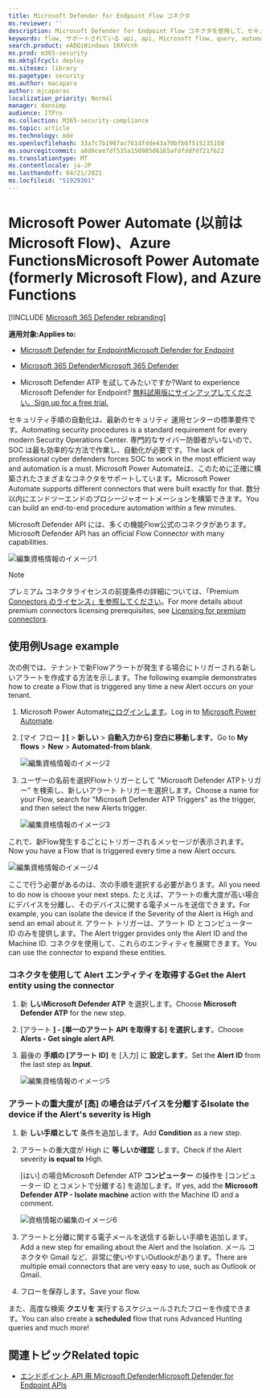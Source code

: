 ```yaml
---
title: Microsoft Defender for Endpoint Flow コネクタ
ms.reviewer: ''
description: Microsoft Defender for Endpoint Flow コネクタを使用して、セキュリティを自動化し、テナントで新しいアラートが発生するといつでもトリガーされるフローを作成します。
keywords: flow, サポートされている api, api, Microsoft flow, query, automation
search.product: eADQiWindows 10XVcnh
ms.prod: m365-security
ms.mktglfcycl: deploy
ms.sitesec: library
ms.pagetype: security
ms.author: macapara
author: mjcaparas
localization_priority: Normal
manager: dansimp
audience: ITPro
ms.collection: M365-security-compliance
ms.topic: article
ms.technology: mde
ms.openlocfilehash: 33a7c7b1907ac761dfdde43a70bfb8f515235150
ms.sourcegitcommit: a8d8cee7df535a150985d6165afdfddfdf21f622
ms.translationtype: MT
ms.contentlocale: ja-JP
ms.lasthandoff: 04/21/2021
ms.locfileid: "51929301"
---
```

# <a name="microsoft-power-automate-formerly-microsoft-flow-and-azure-functions"></a><span data-ttu-id="b22af-104">Microsoft Power Automate (以前はMicrosoft Flow)、Azure Functions</span><span class="sxs-lookup"><span data-stu-id="b22af-104">Microsoft Power Automate (formerly Microsoft Flow), and Azure Functions</span></span>

[!INCLUDE [Microsoft 365 Defender rebranding](../../includes/microsoft-defender.md)]

<span data-ttu-id="b22af-105">**適用対象:**</span><span class="sxs-lookup"><span data-stu-id="b22af-105">**Applies to:**</span></span>
- [<span data-ttu-id="b22af-106">Microsoft Defender for Endpoint</span><span class="sxs-lookup"><span data-stu-id="b22af-106">Microsoft Defender for Endpoint</span></span>](https://go.microsoft.com/fwlink/p/?linkid=2154037)
- [<span data-ttu-id="b22af-107">Microsoft 365 Defender</span><span class="sxs-lookup"><span data-stu-id="b22af-107">Microsoft 365 Defender</span></span>](https://go.microsoft.com/fwlink/?linkid=2118804)


- <span data-ttu-id="b22af-108">Microsoft Defender ATP を試してみたいですか?</span><span class="sxs-lookup"><span data-stu-id="b22af-108">Want to experience Microsoft Defender for Endpoint?</span></span> [<span data-ttu-id="b22af-109">無料試用版にサインアップしてください。</span><span class="sxs-lookup"><span data-stu-id="b22af-109">Sign up for a free trial.</span></span>](https://www.microsoft.com/microsoft-365/windows/microsoft-defender-atp?ocid=docs-wdatp-exposedapis-abovefoldlink) 

<span data-ttu-id="b22af-110">セキュリティ手順の自動化は、最新のセキュリティ 運用センターの標準要件です。</span><span class="sxs-lookup"><span data-stu-id="b22af-110">Automating security procedures is a standard requirement for every modern Security Operations Center.</span></span> <span data-ttu-id="b22af-111">専門的なサイバー防御者がいないので、SOC は最も効率的な方法で作業し、自動化が必要です。</span><span class="sxs-lookup"><span data-stu-id="b22af-111">The lack of professional cyber defenders forces SOC to work in the most efficient way and automation is a must.</span></span> <span data-ttu-id="b22af-112">Microsoft Power Automateは、このために正確に構築されたさまざまなコネクタをサポートしています。</span><span class="sxs-lookup"><span data-stu-id="b22af-112">Microsoft Power Automate supports different connectors that were built exactly for that.</span></span> <span data-ttu-id="b22af-113">数分以内にエンドツーエンドのプロシージャオートメーションを構築できます。</span><span class="sxs-lookup"><span data-stu-id="b22af-113">You can build an end-to-end procedure automation within a few minutes.</span></span>

<span data-ttu-id="b22af-114">Microsoft Defender API には、多くの機能Flow公式のコネクタがあります。</span><span class="sxs-lookup"><span data-stu-id="b22af-114">Microsoft Defender API has an official Flow Connector with many capabilities.</span></span>

![編集資格情報のイメージ1](images/api-flow-0.png)

> [!NOTE]
> <span data-ttu-id="b22af-116">プレミアム コネクタライセンスの前提条件の詳細については、「Premium [Connectors のライセンス」を参照してください](https://docs.microsoft.com/power-automate/triggers-introduction#licensing-for-premium-connectors)。</span><span class="sxs-lookup"><span data-stu-id="b22af-116">For more details about premium connectors licensing prerequisites, see [Licensing for premium connectors](https://docs.microsoft.com/power-automate/triggers-introduction#licensing-for-premium-connectors).</span></span>


## <a name="usage-example"></a><span data-ttu-id="b22af-117">使用例</span><span class="sxs-lookup"><span data-stu-id="b22af-117">Usage example</span></span>

<span data-ttu-id="b22af-118">次の例では、テナントで新Flowアラートが発生する場合にトリガーされる新しいアラートを作成する方法を示します。</span><span class="sxs-lookup"><span data-stu-id="b22af-118">The following example demonstrates how to create a Flow that is triggered any time a new Alert occurs on your tenant.</span></span>

1. <span data-ttu-id="b22af-119">Microsoft Power Automate[にログインします](https://flow.microsoft.com)。</span><span class="sxs-lookup"><span data-stu-id="b22af-119">Log in to [Microsoft Power Automate](https://flow.microsoft.com).</span></span>

2. <span data-ttu-id="b22af-120">[マイ フロー **] [**  >  **新しい**  >  **自動入力から] 空白に移動します**。</span><span class="sxs-lookup"><span data-stu-id="b22af-120">Go to **My flows** > **New** > **Automated-from blank**.</span></span>

    ![編集資格情報のイメージ2](images/api-flow-1.png)

3. <span data-ttu-id="b22af-122">ユーザーの名前を選択Flowトリガーとして "Microsoft Defender ATPトリガー" を検索し、新しいアラート トリガーを選択します。</span><span class="sxs-lookup"><span data-stu-id="b22af-122">Choose a name for your Flow, search for "Microsoft Defender ATP Triggers" as the trigger, and then select the new Alerts trigger.</span></span>

    ![編集資格情報のイメージ3](images/api-flow-2.png)

<span data-ttu-id="b22af-124">これで、新Flow発生するごとにトリガーされるメッセージが表示されます。</span><span class="sxs-lookup"><span data-stu-id="b22af-124">Now you have a Flow that is triggered every time a new Alert occurs.</span></span>

![編集資格情報のイメージ4](images/api-flow-3.png)

<span data-ttu-id="b22af-126">ここで行う必要があるのは、次の手順を選択する必要があります。</span><span class="sxs-lookup"><span data-stu-id="b22af-126">All you need to do now is choose your next steps.</span></span>
<span data-ttu-id="b22af-127">たとえば、アラートの重大度が高い場合にデバイスを分離し、そのデバイスに関する電子メールを送信できます。</span><span class="sxs-lookup"><span data-stu-id="b22af-127">For example, you can isolate the device if the Severity of the Alert is High and send an email about it.</span></span>
<span data-ttu-id="b22af-128">アラート トリガーは、アラート ID とコンピューター ID のみを提供します。</span><span class="sxs-lookup"><span data-stu-id="b22af-128">The Alert trigger provides only the Alert ID and the Machine ID.</span></span> <span data-ttu-id="b22af-129">コネクタを使用して、これらのエンティティを展開できます。</span><span class="sxs-lookup"><span data-stu-id="b22af-129">You can use the connector to expand these entities.</span></span>

### <a name="get-the-alert-entity-using-the-connector"></a><span data-ttu-id="b22af-130">コネクタを使用して Alert エンティティを取得する</span><span class="sxs-lookup"><span data-stu-id="b22af-130">Get the Alert entity using the connector</span></span>

1. <span data-ttu-id="b22af-131">新 **しいMicrosoft Defender ATP** を選択します。</span><span class="sxs-lookup"><span data-stu-id="b22af-131">Choose **Microsoft Defender ATP** for the new step.</span></span>

2. <span data-ttu-id="b22af-132">[アラート **] - [単一のアラート API を取得する] を選択します**。</span><span class="sxs-lookup"><span data-stu-id="b22af-132">Choose **Alerts - Get single alert API**.</span></span>

3. <span data-ttu-id="b22af-133">最後の **手順の [アラート ID]** を [入力] に **設定します**。</span><span class="sxs-lookup"><span data-stu-id="b22af-133">Set the **Alert ID** from the last step as **Input**.</span></span>

    ![編集資格情報のイメージ5](images/api-flow-4.png)

### <a name="isolate-the-device-if-the-alerts-severity-is-high"></a><span data-ttu-id="b22af-135">アラートの重大度が [高] の場合はデバイスを分離する</span><span class="sxs-lookup"><span data-stu-id="b22af-135">Isolate the device if the Alert's severity is High</span></span>

1. <span data-ttu-id="b22af-136">新 **しい手順として** 条件を追加します。</span><span class="sxs-lookup"><span data-stu-id="b22af-136">Add **Condition** as a new step.</span></span>

2. <span data-ttu-id="b22af-137">アラートの重大度が High に **等しいか確認** します。</span><span class="sxs-lookup"><span data-stu-id="b22af-137">Check if the Alert severity **is equal to** High.</span></span>

   <span data-ttu-id="b22af-138">[はい] の場合Microsoft Defender ATP **コンピューター** の操作を [コンピューター ID とコメントで分離する] を追加します。</span><span class="sxs-lookup"><span data-stu-id="b22af-138">If yes, add the **Microsoft Defender ATP - Isolate machine** action with the Machine ID and a comment.</span></span>

    ![資格情報の編集のイメージ6](images/api-flow-5.png)

3. <span data-ttu-id="b22af-140">アラートと分離に関する電子メールを送信する新しい手順を追加します。</span><span class="sxs-lookup"><span data-stu-id="b22af-140">Add a new step for emailing about the Alert and the Isolation.</span></span> <span data-ttu-id="b22af-141">メール コネクタや Gmail など、非常に使いやすいOutlookがあります。</span><span class="sxs-lookup"><span data-stu-id="b22af-141">There are multiple email connectors that are very easy to use, such as Outlook or Gmail.</span></span>

4. <span data-ttu-id="b22af-142">フローを保存します。</span><span class="sxs-lookup"><span data-stu-id="b22af-142">Save your flow.</span></span>

<span data-ttu-id="b22af-143">また、高度な検索 **クエリを** 実行するスケジュールされたフローを作成できます。</span><span class="sxs-lookup"><span data-stu-id="b22af-143">You can also create a **scheduled** flow that runs Advanced Hunting queries and much more!</span></span>

## <a name="related-topic"></a><span data-ttu-id="b22af-144">関連トピック</span><span class="sxs-lookup"><span data-stu-id="b22af-144">Related topic</span></span>
- [<span data-ttu-id="b22af-145">エンドポイント API 用 Microsoft Defender</span><span class="sxs-lookup"><span data-stu-id="b22af-145">Microsoft Defender for Endpoint APIs</span></span>](apis-intro.md)
